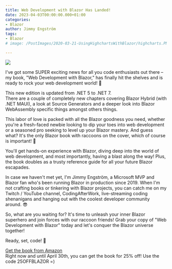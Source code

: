 ```yaml
---
title: Web Development with Blazor Has Landed! 
date: 2023-04-03T00:00:00.000+01:00
categories:
- Blazor
author: Jimmy Engström
tags:
- Blazor
# image: /PostImages/2020-03-21-UsingHighchartsWithBlazor/highcharts.PNG

---
```


<image src="\PostImages\2023\Cover4.gif" class="center"/>

I've got some SUPER exciting news for all you code enthusiasts out there – my book, "Web Development with Blazor," has finally hit the shelves and is ready to rock your web development world! 🥳

This new edition is updated from .NET 5 to .NET 7.  
There are a couple of completely new chapters covering Blazor Hybrid (with .NET MAUI), a look at Source Generators and a deeper look into Blazor WebAssembly specific things amongst others things.  

This labor of love is packed with all the Blazor goodness you need, whether you're a fresh-faced newbie looking to dip your toes into web development or a seasoned pro seeking to level up your Blazor mastery. And guess what? It's the only Blazor book with raccoons on the cover, which of course is important! 🦝

You'll get hands-on experience with Blazor, diving deep into the world of web development, and most importantly, having a blast along the way! Plus, the book doubles as a trusty reference guide for all your future Blazor escapades.

In case we haven't met yet, I'm Jimmy Engström, a Microsoft MVP and Blazor fan who's been running Blazor in production since 2019. When I'm not crafting books or tinkering with Blazor projects, you can catch me on my Twitch / YouTube channel, CodingAfterWork, live-streaming coding shenanigans and hanging out with the coolest developer community around. 😎

So, what are you waiting for? It's time to unleash your inner Blazor superhero and join forces with our raccoon friends! Grab your copy of "Web Development with Blazor" today and let's conquer the Blazor universe together!

Ready, set, code! 🎉

<a href="https://www.amazon.com/Web-Development-Blazor-depth-interactive/dp/1803241497/">Get the book from Amazon</a>   
Right now and until April 30th, you can get the book for 25% off!
Use the code 25OFFBLAZOR =)
